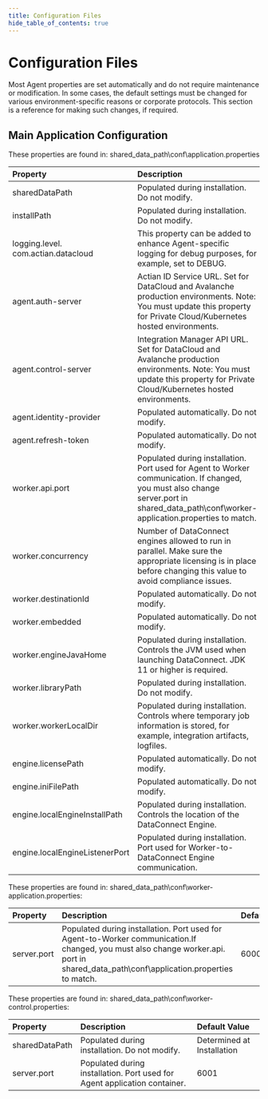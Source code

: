 ```yaml
---
title: Configuration Files
hide_table_of_contents: true
---
```

# Configuration Files

Most Agent properties are set automatically and do not require maintenance or modification. In some cases, the default settings must be changed for various environment-specific reasons or corporate protocols. This section is a reference for making such changes, if required.

## Main Application Configuration

These properties are found in: shared\_data\_path\conf\application.properties

| Property                            | Description                                                                                                                                                                                 | Default                         |
| :---------------------------------- | :------------------------------------------------------------------------------------------------------------------------------------------------------------------------------------------ | :-------------------------------------------------- |
| sharedDataPath                      | Populated during installation. Do not modify.                                                                                                                                               | Determined at Installation                          |
| installPath                         | Populated during installation. Do not modify.                                                                                                                                               | Determined at Installation                          |
| logging.level. com.actian.datacloud | This property can be added to enhance Agent-specific logging for debug purposes, for example, set to DEBUG.                                                                                 | INFO                                                |
| agent.auth-server                   | Actian ID Service URL. Set for DataCloud and Avalanche production environments. Note: You must update this property for Private Cloud/Kubernetes hosted environments.                       | https://api.aop.aws. actiandatacloud.com            |
| agent.control-server                | Integration Manager API URL. Set for DataCloud and Avalanche production environments. Note: You must update this property for Private Cloud/Kubernetes hosted environments.                 | https://api.im. actiandatacloud.com/v2              |
| agent.identity-provider             | Populated automatically. Do not modify.                                                                                                                                                     | —                                                   |
| agent.refresh-token                 | Populated automatically. Do not modify.                                                                                                                                                     | —                                                   |
| worker.api.port                     | Populated during installation. Port used for Agent to Worker communication. If changed, you must also change server.port in shared\_data\_path\conf\worker-application.properties to match. | 6000                                                |
| worker.concurrency                  | Number of DataConnect engines allowed to run in parallel. Make sure the appropriate licensing is in place before changing this value to avoid compliance issues.                            | 1                                                   |
| worker.destinationId                | Populated automatically. Do not modify.                                                                                                                                                     | —                                                   |
| worker.embedded                     | Populated automatically. Do not modify.                                                                                                                                                     | false                                               |
| worker.engineJavaHome               | Populated during installation. Controls the JVM used when launching DataConnect. JDK 11 or higher is required.                                                                              | `${sharedDataPath}/di- standalone-engine/jre`         |
| worker.libraryPath                  | Populated during installation. Do not modify.                                                                                                                                               | `${installPath}/lib`                                  |
| worker.workerLocalDir               | Populated during installation. Controls where temporary job information is stored, for example, integration artifacts, logfiles.                                                            | `${sharedDataPath}/local`                             |
| engine.licensePath                  | Populated automatically. Do not modify.                                                                                                                                                     | `${sharedDataPath}/license/cosmos.slc`                |
| engine.iniFilePath                  | Populated automatically. Do not modify.                                                                                                                                                     | `${sharedDataPath}/conf/cosmos.ini`                   |
| engine.localEngineInstallPath       | Populated during installation. Controls the location of the DataConnect Engine.                                                                                                             | `${sharedDataPath}/di- standalone-engine/runtime/di9` |
| engine.localEngineListenerPort      | Populated during installation. Port used for Worker-to-DataConnect Engine communication.                                                                                                    | 5999                                                |

These properties are found in: shared\_data\_path\conf\worker-application.properties:

| Property    | Description                                                                                                                                                                              | Default |
| :---------- | :--------------------------------------------------------------------------------------------------------------------------------------------------------------------------------------- | :------ |
| server.port | Populated during installation. Port used for Agent-to-Worker communication.If changed, you must also change worker.api. port in shared\_data\_path\conf\application.properties to match. | 6000    |

These properties are found in: shared\_data\_path\conf\worker-control.properties:

| Property       | Description                                                               | Default Value              |
| :------------- | :------------------------------------------------------------------------ | :------------------------- |
| sharedDataPath | Populated during installation. Do not modify.                             | Determined at Installation |
| server.port    | Populated during installation. Port used for Agent application container. | 6001                       |
